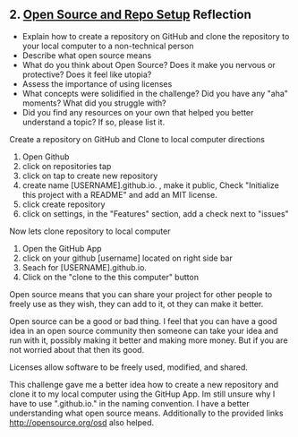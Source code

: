 ## 2. [Open Source and Repo Setup](2_set_up_repo/readme.md) Reflection

* Explain how to create a repository on GitHub and clone the repository to your local computer to a non-technical person
* Describe what open source means
* What do you think about Open Source? Does it make you nervous or protective? Does it feel like utopia?
* Assess the importance of using licenses
* What concepts were solidified in the challenge? Did you have any "aha" moments? What did you struggle with?
* Did you find any resources on your own that helped you better understand a topic? If so, please list it.

<!-- Add your reflection here. Remove the comment markers -->

Create a repository on GitHub and Clone to local computer directions
1. Open Github
2. click on repositories tap
3. click on tap to create new repository 
4. create name [USERNAME].github.io. ,  make it public, Check "Initialize this project with a README" and add an MIT license.
5. click create repository
6. click on settings, in the "Features" section, add a check next to "issues"

Now lets clone repository to local computer
1. Open the GitHub App
2. click on your github [username] located on right side bar
3. Seach for [USERNAME].github.io.
4. Click on the "clone to the this computer" button


Open source means that you can share your project for other people to freely use as they wish, they can add to it, ot they can make it better. 

Open source can be a good or bad thing. I feel that you can have a good idea in an open source community then someone can take your idea and run with it, possibly making it better and making more money. But if you are not worried about that then its good. 

Licenses allow software to be freely used, modified, and shared. 

This challenge gave me a better idea how to create a new repository and clone it to my local computer using the GitHup App. Im still unsure why I have to use ".github.io." in the naming convention. I have a better understanding what open source means.  Additionally to the provided links http://opensource.org/osd also helped.
